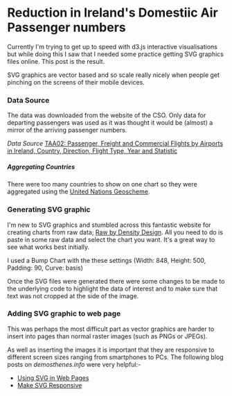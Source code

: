 Reduction in Ireland's Domestiic Air Passenger numbers
======================================================

Currently I'm trying to get up to speed with d3.js interactive visualisations but while doing this I saw that I needed some practice getting SVG graphics files online. This post is the result.

SVG graphics are vector based and so scale really nicely when people get pinching on the screens of their mobile devices.


### Data Source

The data was downloaded from the website of the CSO. Only data for departing passengers was used as it was thought it would be (almost) a mirror of the arriving passenger numbers.

_Data Source_
[TAA02: Passenger, Freight and Commercial Flights by Airports in Ireland, Country, Direction, Flight Type, Year and Statistic](http://www.cso.ie/px/pxeirestat/Statire/SelectVarVal/Define.asp?maintable=TAA02&PLanguage=0)

##### Aggregating Countries

There were too many countries to show on one chart so they were aggregated using the [United Nations Geoscheme].

[United Nations Geoscheme]: http://en.wikipedia.org/wiki/United_Nations_geoscheme


### Generating SVG graphic

I'm new to SVG graphics and stumbled across this fantastic website for creating charts from raw data; [Raw by Density Design]. All you need to do is paste in some raw data and select the chart you want. It's a great way to see what works best initially.

[Raw by Density Design]: http://raw.densitydesign.org

I used a Bump Chart with the these settings (Width: 848, Height: 500, Padding: 90, Curve: basis)

Once the SVG files were generated there were some changes to be made to the underlying code to highlight the data of interest and to make sure that text was not cropped at the side of the image.


### Adding SVG graphic to web page

This was perhaps the most difficult part as vector graphics are harder to insert into pages than normal raster images (such as PNGs or JPEGs).

As well as inserting the images it is important that they are responsive to different screen sizes ranging from smartphones to PCs. The following blog posts on _demosthenes.info_ were very helpful:-
- [Using SVG in Web Pages][1]
- [Make SVG Responsive][2]

[1]: http://demosthenes.info/blog/428/Using-SVG-In-Web-Pages
[2]: http://demosthenes.info/blog/744/Make-SVG-Responsive
